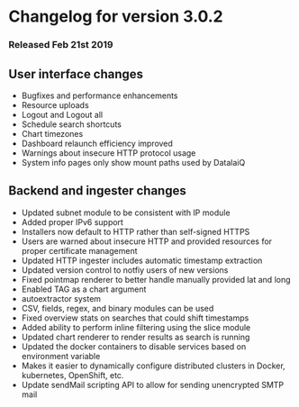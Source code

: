 # Changelog for version 3.0.2

### Released Feb 21st 2019

## User interface changes
* Bugfixes and performance enhancements
 * Resource uploads
 * Logout and Logout all
 * Schedule search shortcuts
 * Chart timezones
* Dashboard relaunch efficiency improved
* Warnings about insecure HTTP protocol usage
* System info pages only show mount paths used by DatalaiQ

## Backend and ingester changes
* Updated subnet module to be consistent with IP module
 * Added proper IPv6 support
* Installers now default to HTTP rather than self-signed HTTPS
 * Users are warned about insecure HTTP and provided resources for proper certificate management
* Updated HTTP ingester includes automatic timestamp extraction
* Updated version control to notfiy users of new versions
* Fixed pointmap renderer to better handle manually provided lat and long
* Enabled TAG as a chart argument
* autoextractor system
 * CSV, fields, regex, and binary modules can be used
* Fixed overview stats on searches that could shift timestamps
* Added ability to perform inline filtering using the slice module
* Updated chart renderer to render results as search is running
* Updated the docker containers to disable services based on environment variable
 * Makes it easier to dynamically configure distributed clusters in Docker, kubernetes, OpenShift, etc.
* Update sendMail scripting API to allow for sending unencrypted SMTP mail
